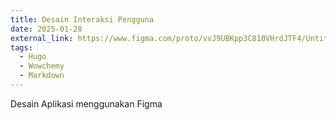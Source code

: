 ```yaml
---
title: Desain Interaksi Pengguna
date: 2025-01-28
external_link: https://www.figma.com/proto/vvJ9UBKpp3C810VHrdJTF4/Untitled?node-id=0-1&t=lSLXuHr8Z6t61fV6-1
tags:
  - Hugo
  - Wowchemy
  - Markdown
---
```

Desain Aplikasi menggunakan Figma

<!--more-->
